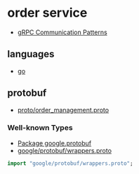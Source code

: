 # order service

- [gRPC Communication Patterns](https://github.com/grpc-up-and-running/samples/tree/master/ch03)

## languages

- [go](go/README.md)

## protobuf

- [proto/order_management.proto](proto/order_management.proto)

### Well-known Types

- [Package google.protobuf](https://developers.google.com/protocol-buffers/docs/reference/google.protobuf)
- [google/protobuf/wrappers.proto](https://github.com/protocolbuffers/protobuf/blob/main/src/google/protobuf/wrappers.proto)

```proto
import "google/protobuf/wrappers.proto";
```
